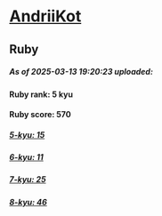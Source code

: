# [AndriiKot](https://www.codewars.com/users/AndriiKot) 
## Ruby

##### As of 2025-03-13 19:20:23 uploaded:

#### Ruby rank: 5 kyu

#### Ruby score: 570

##### [5-kyu: 15](https://github.com/AndriiKot/Ruby__CodeWars/tree/main/kyu-5)

##### [6-kyu: 11](https://github.com/AndriiKot/Ruby__CodeWars/tree/main/kyu-6)

##### [7-kyu: 25](https://github.com/AndriiKot/Ruby__CodeWars/tree/main/kyu-7)

##### [8-kyu: 46](https://github.com/AndriiKot/Ruby__CodeWars/tree/main/kyu-8)

